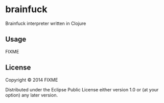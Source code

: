 # brainfuck

Brainfuck interpreter written in Clojure

## Usage

FIXME

## License

Copyright © 2014 FIXME

Distributed under the Eclipse Public License either version 1.0 or (at
your option) any later version.
